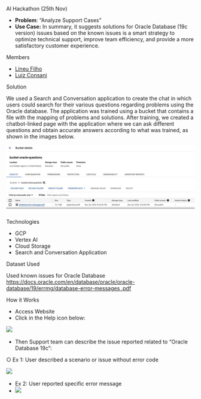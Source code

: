 ﻿AI Hackathon (25th Nov)

- **Problem**: “Analyze Support Cases”
- **Use Case:** In summary, it suggests solutions for Oracle Database (19c version) issues based on the known issues is a smart strategy to optimize technical support, improve team efficiency, and provide a more satisfactory customer experience.

Members

- [Lineu Filho](mailto:lineu.filho@avenuecode.com)
- [Luiz Consani](mailto:luiz.consani@avenuecode.com)

Solution

We used a Search and Conversation application to create the chat in which users could search for their various questions regarding problems using the Oracle database. The application was trained using a bucket that contains a file with the mapping of problems and solutions. After training, we created a chatbot-linked page with the application where we can ask different questions and obtain accurate answers according to what was trained, as shown in the images below.

![](images/Aspose.Words.3af5fd2b-3dee-4385-afc5-e2522ae52a8d.002.jpeg)

Technologies

- GCP
- Vertex AI
- Cloud Storage
- Search and Conversation Application

Dataset Used

Used known issues for Oracle Database [https://docs.oracle.com/en/database/oracle/oracle-database/19/errmg/database-error-messages .pdf](https://docs.oracle.com/en/database/oracle/oracle-database/19/errmg/database-error-messages.pdf)

How it Works

- Access Website
- Click in the Help icon below:

![](images/Aspose.Words.3af5fd2b-3dee-4385-afc5-e2522ae52a8d.003.png)

- Then Support team can describe the issue reported related to “Oracle Database 19c”:

○ Ex 1: User described a scenario or issue without error code

![](Aspose.Words.3af5fd2b-3dee-4385-afc5-e2522ae52a8d.004.png)

- Ex 2: User reported specific error message
- ![](images/Aspose.Words.3af5fd2b-3dee-4385-afc5-e2522ae52a8d.005.png)

